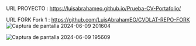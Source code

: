 URL PROYECTO : https://luisabrahameo.github.io/Prueba-CV-Portafolio/


URL FORK
Fork 1 : https://github.com/LuisAbrahamEO/CVDLAT-REPO-FORK
![Captura de pantalla 2024-06-09 201604](https://github.com/LuisAbrahamEO/Prueba-CV-Portafolio/assets/94147062/248bcfb8-7852-4a44-bf72-e656c0e1c3a1)

![Captura de pantalla 2024-06-09 195609](https://github.com/LuisAbrahamEO/Prueba-CV-Portafolio/assets/94147062/da480281-2c5a-4eaf-998e-4fe77cfd8842)
